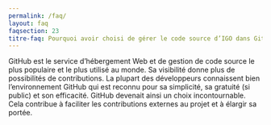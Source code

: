 ```yaml
---
permalink: /faq/
layout: faq
faqsection: 23
titre-faq: Pourquoi avoir choisi de gérer le code source d’IGO dans GitHub.com?
---
```


GitHub est le service d’hébergement Web et de gestion de code source le plus populaire et le plus utilisé au monde. Sa visibilité donne plus de possibilités de contributions. La plupart des développeurs connaissent bien l’environnement GitHub qui est reconnu pour sa simplicité, sa gratuité (si public) et son efficacité. GitHub devenait ainsi un choix incontournable. Cela contribue à faciliter les contributions externes au projet et à élargir sa portée.
